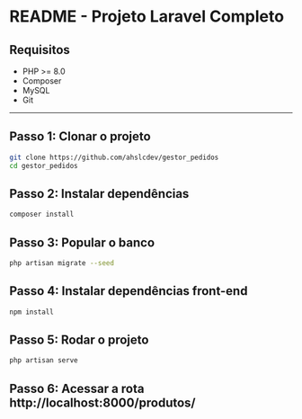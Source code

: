 # README - Projeto Laravel Completo

## Requisitos

- PHP >= 8.0
- Composer
- MySQL
- Git

---

## Passo 1: Clonar o projeto

```bash
git clone https://github.com/ahslcdev/gestor_pedidos
cd gestor_pedidos
```

## Passo 2: Instalar dependências

```bash
composer install
```

## Passo 3: Popular o banco

```bash
php artisan migrate --seed
```

## Passo 4: Instalar dependências front-end

```bash
npm install
```

## Passo 5: Rodar o projeto

```bash
php artisan serve
```

## Passo 6: Acessar a rota http://localhost:8000/produtos/